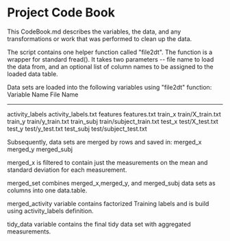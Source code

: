 # Project Code Book

This CodeBook.md describes the variables, the data, and any transformations or work that was performed
to clean up the data.

The script contains one helper function called "file2dt". The function is a wrapper for standard fread().
It takes two parameters -- file name to load the data from, and an optional list of column names to be
assigned to the loaded data table.

Data sets are loaded into the following variables using "file2dt" function:
   Variable Name       File Name
   ------------------  ------------------------
   activity_labels     activity_labels.txt
   features            features.txt
   train_x             train/X_train.txt
   train_y             train/y_train.txt
   train_subj          train/subject_train.txt
   test_x              test/X_test.txt
   test_y              test/y_test.txt
   test_subj           test/subject_test.txt

Subsequently, data sets are merged by rows and saved in:
   merged_x
   merged_y
   merged_subj

merged_x is filtered to contain just the measurements on the mean and standard deviation for each measurement.

merged_set combines merged_x,merged_y, and merged_subj data sets as columns into one data.table.

merged_activity variable contains factorized Training labels and is build using activity_labels definition.

tidy_data variable contains the final tidy data set with aggregated measurements.
